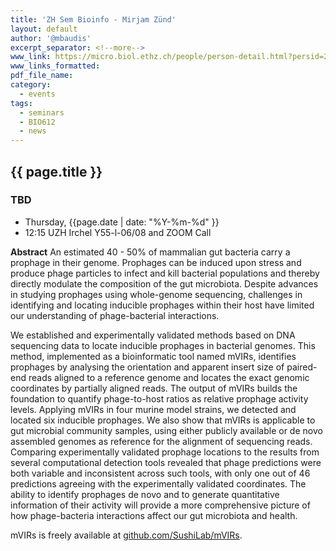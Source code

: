 ```yaml
---
title: 'ZH Sem Bioinfo - Mirjam Zünd'
layout: default
author: '@mbaudis'
excerpt_separator: <!--more-->
www_link: https://micro.biol.ethz.ch/people/person-detail.html?persid=232713
www_links_formatted:
pdf_file_name:
category:
  - events
tags:
  - seminars
  - BIO612
  - news
---
```


## {{ page.title }}

### TBD

* Thursday, {{page.date | date: "%Y-%m-%d" }}
* 12:15 UZH Irchel Y55-l-06/08 and ZOOM Call

**Abstract** An estimated 40 - 50% of mammalian gut bacteria carry a prophage in their genome. Prophages can be induced upon stress and produce phage particles to infect and kill bacterial populations and thereby directly modulate the composition of the gut microbiota. Despite advances in studying prophages using whole-genome sequencing, challenges in identifying and locating inducible prophages within their host have limited our understanding of phage-bacterial interactions. 

<!--more-->

We established and experimentally validated methods based on DNA sequencing data to locate inducible prophages in bacterial genomes. This method, implemented as a bioinformatic tool named mVIRs, identifies prophages by analysing the orientation and apparent insert size of paired-end reads aligned to a reference genome and locates the exact genomic coordinates by partially aligned reads. The output of mVIRs builds the foundation to quantify phage-to-host ratios as relative prophage activity levels. Applying mVIRs in four murine model strains, we detected and located six inducible prophages. We also show that mVIRs is applicable to gut microbial community samples, using either publicly available or de novo assembled genomes as reference for the alignment of sequencing reads. Comparing experimentally validated prophage locations to the results from several computational detection tools revealed that phage predictions were both variable and inconsistent across such tools, with only one out of 46 predictions agreeing with the experimentally validated coordinates. The ability to identify prophages de novo and to generate quantitative information of their activity will provide a more comprehensive picture of how phage-bacteria interactions affect our gut microbiota and health. 

mVIRs is freely available at [github.com/SushiLab/mVIRs](https://github.com/SushiLab/mVIRs).
